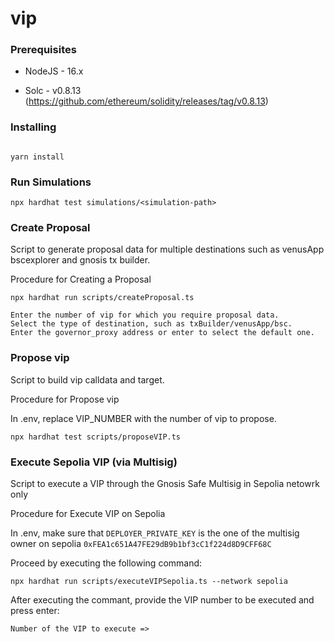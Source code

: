 # vip

### Prerequisites

- NodeJS - 16.x

- Solc - v0.8.13 (https://github.com/ethereum/solidity/releases/tag/v0.8.13)

### Installing

```

yarn install

```

### Run Simulations

```
npx hardhat test simulations/<simulation-path>
```

### Create Proposal

Script to generate proposal data for multiple destinations such as venusApp bscexplorer and gnosis tx builder.

Procedure for Creating a Proposal

```
npx hardhat run scripts/createProposal.ts

Enter the number of vip for which you require proposal data.
Select the type of destination, such as txBuilder/venusApp/bsc.
Enter the governor_proxy address or enter to select the default one.
```

### Propose vip

Script to build vip calldata and target.

Procedure for Propose vip

In .env, replace VIP_NUMBER with the number of vip to propose.

```
npx hardhat test scripts/proposeVIP.ts
```

### Execute Sepolia VIP (via Multisig)

Script to execute a VIP through the Gnosis Safe Multisig in Sepolia netowrk only

Procedure for Execute VIP on Sepolia

In .env, make sure that `DEPLOYER_PRIVATE_KEY` is the one of the multisig owner on sepolia `0xFEA1c651A47FE29dB9b1bf3cC1f224d8D9CFF68C`

Proceed by executing the following command:

```
npx hardhat run scripts/executeVIPSepolia.ts --network sepolia
```

After executing the commant, provide the VIP number to be executed and press enter:

```
Number of the VIP to execute =>
```
